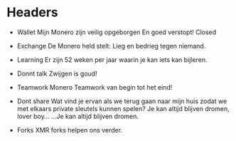 ﻿# Headers

- Wallet
   Mijn Monero zijn veilig opgeborgen
   En goed verstopt!
   Closed

- Exchange
   De Monero held stelt:
   Lieg en bedrieg tegen niemand.


- Learning
   Er zijn 52 weken per jaar waarin je kan iets kan bijleren.


- Donnt talk
   Zwijgen is goud!


- Teamwork
   Monero Teamwork
   van begin tot het eind!


- Dont share
   Wat vind je ervan als we terug gaan naar mijn huis zodat we met elkaars private sleutels kunnen spelen?
   Je kan altijd blijven dromen, lover boy…
   ...Je kan altijd blijven dromen.

- Forks 
   XMR forks helpen ons verder.
